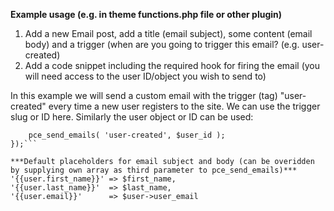 **Example usage (e.g. in theme functions.php file or other plugin)**

1. Add a new Email post, add a title (email subject), some content (email body) and a trigger (when are you going to trigger this email? (e.g. user-created)
2. Add a code snippet including the required hook for firing the email (you will need access to the user ID/object you wish to send to)

In this example we will send a custom email with the trigger (tag) "user-created" every time a new user registers to the site.
We can use the trigger slug or ID here. Similarly the user object or ID can be used:

```add_action( 'user_register', function ( $user_id ) {
    pce_send_emails( 'user-created', $user_id );
});```

***Default placeholders for email subject and body (can be overidden by supplying own array as third parameter to pce_send_emails)***
'{{user.first_name}}' => $first_name,
'{{user.last_name}}'  => $last_name,
'{{user.email}}'      => $user->user_email